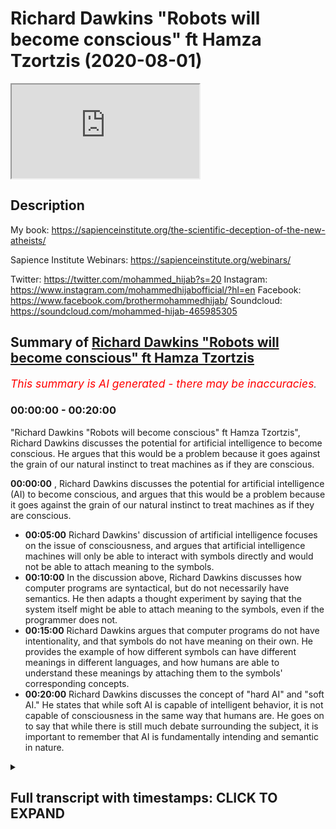 # Richard Dawkins "Robots will become conscious" ft Hamza Tzortzis (2020-08-01)

<iframe loading='lazy' src='https://www.youtube.com/embed/aUm0o0Cu5qg'></iframe>

## Description

My book: https://sapienceinstitute.org/the-scientific-deception-of-the-new-atheists/

Sapience Institute Webinars: https://sapienceinstitute.org/webinars/

Twitter: https://twitter.com/mohammed_hijab?s=20
Instagram: https://www.instagram.com/mohammedhijabofficial/?hl=en
Facebook: https://www.facebook.com/brothermohammedhijab/
Soundcloud: https://soundcloud.com/mohammed-hijab-465985305

## Summary of [Richard Dawkins "Robots will become conscious" ft Hamza Tzortzis](https://www.youtube.com/watch?v=aUm0o0Cu5qg)


*<span style="color:red; font-size:125%">This summary is AI generated - there may be inaccuracies</span>. [](/)*

### <a onclick="modifyYTiframeseektime('0')">00:00:00</a> - <a onclick="modifyYTiframeseektime('1200')">00:20:00</a>

"Richard Dawkins "Robots will become conscious" ft Hamza Tzortzis", Richard Dawkins discusses the potential for artificial intelligence to become conscious. He argues that this would be a problem because it goes against the grain of our natural instinct to treat machines as if they are conscious.

**<a onclick="modifyYTiframeseektime('0')">00:00:00</a>** , Richard Dawkins discusses the potential for artificial intelligence (AI) to become conscious, and argues that this would be a problem because it goes against the grain of our natural instinct to treat machines as if they are conscious.
* **<a onclick="modifyYTiframeseektime('300')">00:05:00</a>** Richard Dawkins' discussion of artificial intelligence focuses on the issue of consciousness, and argues that artificial intelligence machines will only be able to interact with symbols directly and would not be able to attach meaning to the symbols.
* **<a onclick="modifyYTiframeseektime('600')">00:10:00</a>** In the discussion above, Richard Dawkins discusses how computer programs are syntactical, but do not necessarily have semantics. He then adapts a thought experiment by saying that the system itself might be able to attach meaning to the symbols, even if the programmer does not.
* **<a onclick="modifyYTiframeseektime('900')">00:15:00</a>**  Richard Dawkins argues that computer programs do not have intentionality, and that symbols do not have meaning on their own. He provides the example of how different symbols can have different meanings in different languages, and how humans are able to understand these meanings by attaching them to the symbols' corresponding concepts.
* **<a onclick="modifyYTiframeseektime('1200')">00:20:00</a>**  Richard Dawkins discusses the concept of "hard AI" and "soft AI." He states that while soft AI is capable of intelligent behavior, it is not capable of consciousness in the same way that humans are. He goes on to say that while there is still much debate surrounding the subject, it is important to remember that AI is fundamentally intending and semantic in nature.

<details><summary><h2>Full transcript with timestamps: CLICK TO EXPAND</h2></summary>

<a onclick="modifyYTiframeseektime('0')">0:00:00</a> [Music]  
<a onclick="modifyYTiframeseektime('8')">0:00:08</a> how are you guys doing  
<a onclick="modifyYTiframeseektime('9')">0:00:09</a> i'm joined with the esteem  
<a onclick="modifyYTiframeseektime('11')">0:00:11</a> [Laughter]  
<a onclick="modifyYTiframeseektime('13')">0:00:13</a> with the real man with the champ  
<a onclick="modifyYTiframeseektime('17')">0:00:17</a> with the heavyweight champion  
<a onclick="modifyYTiframeseektime('23')">0:00:23</a> what are you talking about yeah too much  
<a onclick="modifyYTiframeseektime('25')">0:00:25</a> tea  
<a onclick="modifyYTiframeseektime('26')">0:00:26</a> too much chili yeah yeah yeah but he  
<a onclick="modifyYTiframeseektime('28')">0:00:28</a> couldn't be here today  
<a onclick="modifyYTiframeseektime('31')">0:00:31</a> [Laughter]  
<a onclick="modifyYTiframeseektime('35')">0:00:35</a> how are you joking man  
<a onclick="modifyYTiframeseektime('38')">0:00:38</a> how are you doing okay well good good to  
<a onclick="modifyYTiframeseektime('39')">0:00:39</a> hear from you good to see you  
<a onclick="modifyYTiframeseektime('41')">0:00:41</a> well we're coming back to the new  
<a onclick="modifyYTiframeseektime('42')">0:00:42</a> atheists you delivered to one of them  
<a onclick="modifyYTiframeseektime('44')">0:00:44</a> maybe seven years ago  
<a onclick="modifyYTiframeseektime('46')">0:00:46</a> um a pretty good spanking  
<a onclick="modifyYTiframeseektime('49')">0:00:49</a> [Laughter]  
<a onclick="modifyYTiframeseektime('51')">0:00:51</a> yeah leo what's his name again leon  
<a onclick="modifyYTiframeseektime('53')">0:00:53</a> krauss what's his first name  
<a onclick="modifyYTiframeseektime('55')">0:00:55</a> i forget lawrence krauss  
<a onclick="modifyYTiframeseektime('59')">0:00:59</a> how do you feel about that debate  
<a onclick="modifyYTiframeseektime('63')">0:01:03</a> you know  
<a onclick="modifyYTiframeseektime('64')">0:01:04</a> [Laughter]  
<a onclick="modifyYTiframeseektime('68')">0:01:08</a> it was good given the circumstances and  
<a onclick="modifyYTiframeseektime('71')">0:01:11</a> my learning at that time  
<a onclick="modifyYTiframeseektime('73')">0:01:13</a> given the circumstances and the learning  
<a onclick="modifyYTiframeseektime('76')">0:01:16</a> my pathway of development at that time  
<a onclick="modifyYTiframeseektime('80')">0:01:20</a> obviously there's many things i think i  
<a onclick="modifyYTiframeseektime('82')">0:01:22</a> could have said that was  
<a onclick="modifyYTiframeseektime('85')">0:01:25</a> more articulate it was better  
<a onclick="modifyYTiframeseektime('88')">0:01:28</a> in terms of the way the audience would  
<a onclick="modifyYTiframeseektime('89')">0:01:29</a> understand it and to  
<a onclick="modifyYTiframeseektime('91')">0:01:31</a> really portray that islam is true and  
<a onclick="modifyYTiframeseektime('94')">0:01:34</a> that atheism is false  
<a onclick="modifyYTiframeseektime('96')">0:01:36</a> but generally speaking i think it was a  
<a onclick="modifyYTiframeseektime('97')">0:01:37</a> very very positive debate  
<a onclick="modifyYTiframeseektime('100')">0:01:40</a> on on balance but i'm going to do a  
<a onclick="modifyYTiframeseektime('102')">0:01:42</a> video in sha allah with  
<a onclick="modifyYTiframeseektime('104')">0:01:44</a> our beloved brother zeshan smile to  
<a onclick="modifyYTiframeseektime('107')">0:01:47</a> jannah on  
<a onclick="modifyYTiframeseektime('108')">0:01:48</a> seven years on from the debate and we're  
<a onclick="modifyYTiframeseektime('111')">0:01:51</a> gonna  
<a onclick="modifyYTiframeseektime('112')">0:01:52</a> do a bit of an assessment and analysis  
<a onclick="modifyYTiframeseektime('113')">0:01:53</a> of it i think that probably was the most  
<a onclick="modifyYTiframeseektime('115')">0:01:55</a> uh popular atheist muslim debate in the  
<a onclick="modifyYTiframeseektime('118')">0:01:58</a> last  
<a onclick="modifyYTiframeseektime('119')">0:01:59</a> 30 50 years that i know i think it still  
<a onclick="modifyYTiframeseektime('121')">0:02:01</a> is from a numbers point of view  
<a onclick="modifyYTiframeseektime('123')">0:02:03</a> oh there's no doubt about that so it  
<a onclick="modifyYTiframeseektime('124')">0:02:04</a> would be good to get your insight on  
<a onclick="modifyYTiframeseektime('125')">0:02:05</a> that absolutely but talking about famous  
<a onclick="modifyYTiframeseektime('127')">0:02:07</a> atheists  
<a onclick="modifyYTiframeseektime('128')">0:02:08</a> we wanted to speak about something that  
<a onclick="modifyYTiframeseektime('130')">0:02:10</a> richard dawkins has been coming out  
<a onclick="modifyYTiframeseektime('132')">0:02:12</a> with his dear tai that he comes out with  
<a onclick="modifyYTiframeseektime('134')">0:02:14</a> you know he's got a title  
<a onclick="modifyYTiframeseektime('137')">0:02:17</a> um and speaking about which is ai  
<a onclick="modifyYTiframeseektime('139')">0:02:19</a> artificial intelligence let's just watch  
<a onclick="modifyYTiframeseektime('141')">0:02:21</a> quickly some of the stuff that he said  
<a onclick="modifyYTiframeseektime('142')">0:02:22</a> about  
<a onclick="modifyYTiframeseektime('143')">0:02:23</a> a.i and giving ai robots  
<a onclick="modifyYTiframeseektime('146')">0:02:26</a> rights and then we can comment on that  
<a onclick="modifyYTiframeseektime('149')">0:02:29</a> we reach a profound philosophical  
<a onclick="modifyYTiframeseektime('152')">0:02:32</a> difficulty  
<a onclick="modifyYTiframeseektime('154')">0:02:34</a> i am a philosophical naturalist uh i am  
<a onclick="modifyYTiframeseektime('157')">0:02:37</a> committed to the view  
<a onclick="modifyYTiframeseektime('159')">0:02:39</a> that there is nothing in our brains that  
<a onclick="modifyYTiframeseektime('162')">0:02:42</a> violates the laws of physics there's  
<a onclick="modifyYTiframeseektime('163')">0:02:43</a> nothing that could not in principle  
<a onclick="modifyYTiframeseektime('166')">0:02:46</a> be reproduced in technology it hasn't  
<a onclick="modifyYTiframeseektime('169')">0:02:49</a> been done yet we're probably quite a  
<a onclick="modifyYTiframeseektime('170')">0:02:50</a> long way away from it  
<a onclick="modifyYTiframeseektime('172')">0:02:52</a> but i see no reason why in future we  
<a onclick="modifyYTiframeseektime('174')">0:02:54</a> shouldn't reach the point  
<a onclick="modifyYTiframeseektime('175')">0:02:55</a> where a a human-made robot  
<a onclick="modifyYTiframeseektime('179')">0:02:59</a> is capable of consciousness  
<a onclick="modifyYTiframeseektime('182')">0:03:02</a> and of feeling pain this is profoundly  
<a onclick="modifyYTiframeseektime('185')">0:03:05</a> disturbing because it kind of goes  
<a onclick="modifyYTiframeseektime('186')">0:03:06</a> against the grain to think that uh  
<a onclick="modifyYTiframeseektime('188')">0:03:08</a> that a machine made of metal and  
<a onclick="modifyYTiframeseektime('191')">0:03:11</a> and silicon chips um could feel pain but  
<a onclick="modifyYTiframeseektime('195')">0:03:15</a> i  
<a onclick="modifyYTiframeseektime('195')">0:03:15</a> i don't see why they would not and so  
<a onclick="modifyYTiframeseektime('198')">0:03:18</a> that this  
<a onclick="modifyYTiframeseektime('199')">0:03:19</a> moral consideration of how to treat  
<a onclick="modifyYTiframeseektime('202')">0:03:22</a> artificially artificially intelligent  
<a onclick="modifyYTiframeseektime('204')">0:03:24</a> robots  
<a onclick="modifyYTiframeseektime('205')">0:03:25</a> will arise in the future and it's a  
<a onclick="modifyYTiframeseektime('208')">0:03:28</a> problem which  
<a onclick="modifyYTiframeseektime('209')">0:03:29</a> philosophers and moral philosophers are  
<a onclick="modifyYTiframeseektime('211')">0:03:31</a> already talking about so as you can see  
<a onclick="modifyYTiframeseektime('214')">0:03:34</a> he obviously thinks that on his  
<a onclick="modifyYTiframeseektime('216')">0:03:36</a> worldview materialism  
<a onclick="modifyYTiframeseektime('219')">0:03:39</a> that philosophical philosophical  
<a onclick="modifyYTiframeseektime('221')">0:03:41</a> naturalism that he thinks that  
<a onclick="modifyYTiframeseektime('223')">0:03:43</a> um robots or ai can have conscious  
<a onclick="modifyYTiframeseektime('227')">0:03:47</a> consciousness yes uh and that because of  
<a onclick="modifyYTiframeseektime('230')">0:03:50</a> this  
<a onclick="modifyYTiframeseektime('230')">0:03:50</a> they should be given rights what is your  
<a onclick="modifyYTiframeseektime('232')">0:03:52</a> response to that  
<a onclick="modifyYTiframeseektime('234')">0:03:54</a> well i don't want to go into the whole  
<a onclick="modifyYTiframeseektime('236')">0:03:56</a> rights and  
<a onclick="modifyYTiframeseektime('237')">0:03:57</a> the whole morality stuff okay the reason  
<a onclick="modifyYTiframeseektime('239')">0:03:59</a> being because that is  
<a onclick="modifyYTiframeseektime('241')">0:04:01</a> dependent on your understanding of ai  
<a onclick="modifyYTiframeseektime('244')">0:04:04</a> being conscious  
<a onclick="modifyYTiframeseektime('245')">0:04:05</a> and what do you mean by a.i being  
<a onclick="modifyYTiframeseektime('247')">0:04:07</a> conscious yes and that's why i have my  
<a onclick="modifyYTiframeseektime('248')">0:04:08</a> phone out it was not to be rude because  
<a onclick="modifyYTiframeseektime('249')">0:04:09</a> i have notes on this yeah  
<a onclick="modifyYTiframeseektime('252')">0:04:12</a> the first thing we need to address i  
<a onclick="modifyYTiframeseektime('253')">0:04:13</a> think is richard dawkins says that he's  
<a onclick="modifyYTiframeseektime('256')">0:04:16</a> a philosophical naturalist  
<a onclick="modifyYTiframeseektime('257')">0:04:17</a> now i find that very interesting bro  
<a onclick="modifyYTiframeseektime('259')">0:04:19</a> because  
<a onclick="modifyYTiframeseektime('260')">0:04:20</a> philosophical naturalism is not really  
<a onclick="modifyYTiframeseektime('263')">0:04:23</a> scientific per se and he comes across as  
<a onclick="modifyYTiframeseektime('265')">0:04:25</a> someone who promotes some kind of public  
<a onclick="modifyYTiframeseektime('267')">0:04:27</a> scientism right  
<a onclick="modifyYTiframeseektime('269')">0:04:29</a> that science is the only way to render  
<a onclick="modifyYTiframeseektime('273')">0:04:33</a> the truth about the world in reality  
<a onclick="modifyYTiframeseektime('274')">0:04:34</a> okay maybe that's a hard form of  
<a onclick="modifyYTiframeseektime('276')">0:04:36</a> scientism let's make it a bit more  
<a onclick="modifyYTiframeseektime('277')">0:04:37</a> softer  
<a onclick="modifyYTiframeseektime('278')">0:04:38</a> maybe he says science is one of the best  
<a onclick="modifyYTiframeseektime('281')">0:04:41</a> ways to render the truth about the word  
<a onclick="modifyYTiframeseektime('282')">0:04:42</a> in reality  
<a onclick="modifyYTiframeseektime('285')">0:04:45</a> however philosophical naturalism is more  
<a onclick="modifyYTiframeseektime('287')">0:04:47</a> of a philosophy  
<a onclick="modifyYTiframeseektime('289')">0:04:49</a> rather than anything scientific so he  
<a onclick="modifyYTiframeseektime('292')">0:04:52</a> says he's a philosophical naturalist  
<a onclick="modifyYTiframeseektime('293')">0:04:53</a> what does that mean  
<a onclick="modifyYTiframeseektime('295')">0:04:55</a> that means that there is no divine there  
<a onclick="modifyYTiframeseektime('297')">0:04:57</a> is no supernatural  
<a onclick="modifyYTiframeseektime('298')">0:04:58</a> everything can be explained by physical  
<a onclick="modifyYTiframeseektime('301')">0:05:01</a> processes or reduced to physical things  
<a onclick="modifyYTiframeseektime('302')">0:05:02</a> in some way  
<a onclick="modifyYTiframeseektime('304')">0:05:04</a> now that is very interesting because  
<a onclick="modifyYTiframeseektime('305')">0:05:05</a> that's a faith  
<a onclick="modifyYTiframeseektime('307')">0:05:07</a> remember he says i am committed to now  
<a onclick="modifyYTiframeseektime('310')">0:05:10</a> the atheist the prominent atheist  
<a onclick="modifyYTiframeseektime('312')">0:05:12</a> philosopher  
<a onclick="modifyYTiframeseektime('313')">0:05:13</a> michael rules he says you know if you  
<a onclick="modifyYTiframeseektime('315')">0:05:15</a> want a concession  
<a onclick="modifyYTiframeseektime('316')">0:05:16</a> naturalism is is a faith because you  
<a onclick="modifyYTiframeseektime('320')">0:05:20</a> have to believe it as a lens  
<a onclick="modifyYTiframeseektime('322')">0:05:22</a> uh in order for you to see through in  
<a onclick="modifyYTiframeseektime('326')">0:05:26</a> order to understand the world in reality  
<a onclick="modifyYTiframeseektime('328')">0:05:28</a> so he already comes with the  
<a onclick="modifyYTiframeseektime('329')">0:05:29</a> presupposition  
<a onclick="modifyYTiframeseektime('331')">0:05:31</a> that there is no god he already comes  
<a onclick="modifyYTiframeseektime('333')">0:05:33</a> with the presupposition  
<a onclick="modifyYTiframeseektime('335')">0:05:35</a> that everything can be explained by  
<a onclick="modifyYTiframeseektime('336')">0:05:36</a> physical processes  
<a onclick="modifyYTiframeseektime('338')">0:05:38</a> he that's his starting point those are  
<a onclick="modifyYTiframeseektime('341')">0:05:41</a> his lenses  
<a onclick="modifyYTiframeseektime('342')">0:05:42</a> you know in which he sees through to  
<a onclick="modifyYTiframeseektime('344')">0:05:44</a> understand reality  
<a onclick="modifyYTiframeseektime('345')">0:05:45</a> so he's admitted something here this is  
<a onclick="modifyYTiframeseektime('348')">0:05:48</a> my faith  
<a onclick="modifyYTiframeseektime('349')">0:05:49</a> i'm a philosophical naturalist so  
<a onclick="modifyYTiframeseektime('351')">0:05:51</a> therefore even though i know nothing  
<a onclick="modifyYTiframeseektime('352')">0:05:52</a> about ai  
<a onclick="modifyYTiframeseektime('354')">0:05:54</a> i'm going to assume that ai is going to  
<a onclick="modifyYTiframeseektime('356')">0:05:56</a> be conscious and i'm going to assume  
<a onclick="modifyYTiframeseektime('357')">0:05:57</a> that it must be given rights  
<a onclick="modifyYTiframeseektime('359')">0:05:59</a> that is a really unnuanced ridiculous  
<a onclick="modifyYTiframeseektime('362')">0:06:02</a> way of starting a  
<a onclick="modifyYTiframeseektime('363')">0:06:03</a> a a a video about ai the discussion  
<a onclick="modifyYTiframeseektime('366')">0:06:06</a> shouldn't presume philosophical  
<a onclick="modifyYTiframeseektime('368')">0:06:08</a> naturalism to be true and when you watch  
<a onclick="modifyYTiframeseektime('369')">0:06:09</a> the whole video  
<a onclick="modifyYTiframeseektime('371')">0:06:11</a> you see that really they are presuming  
<a onclick="modifyYTiframeseektime('373')">0:06:13</a> philosophical naturalism to be true  
<a onclick="modifyYTiframeseektime('375')">0:06:15</a> and in the context of ai and  
<a onclick="modifyYTiframeseektime('377')">0:06:17</a> consciousness they're presuming  
<a onclick="modifyYTiframeseektime('379')">0:06:19</a> a physicalist understanding of  
<a onclick="modifyYTiframeseektime('381')">0:06:21</a> consciousness  
<a onclick="modifyYTiframeseektime('382')">0:06:22</a> which basically means that consciousness  
<a onclick="modifyYTiframeseektime('385')">0:06:25</a> can be reduced to or is identical in  
<a onclick="modifyYTiframeseektime('387')">0:06:27</a> some way  
<a onclick="modifyYTiframeseektime('388')">0:06:28</a> to physical processes so how do you  
<a onclick="modifyYTiframeseektime('390')">0:06:30</a> define consciousness and  
<a onclick="modifyYTiframeseektime('392')">0:06:32</a> what needs to be in place for  
<a onclick="modifyYTiframeseektime('393')">0:06:33</a> consciousness to work oh my god  
<a onclick="modifyYTiframeseektime('396')">0:06:36</a> because i think we need to for you know  
<a onclick="modifyYTiframeseektime('398')">0:06:38</a> cover this ground  
<a onclick="modifyYTiframeseektime('399')">0:06:39</a> okay this is a big question but let's  
<a onclick="modifyYTiframeseektime('402')">0:06:42</a> apply it to the ai scenario  
<a onclick="modifyYTiframeseektime('404')">0:06:44</a> so i think what they're trying to say is  
<a onclick="modifyYTiframeseektime('405')">0:06:45</a> that  
<a onclick="modifyYTiframeseektime('407')">0:06:47</a> ai machines or computer programs or  
<a onclick="modifyYTiframeseektime('410')">0:06:50</a> robots whatever the case may be  
<a onclick="modifyYTiframeseektime('412')">0:06:52</a> they are going to be indistinguishable  
<a onclick="modifyYTiframeseektime('414')">0:06:54</a> to human beings in some way  
<a onclick="modifyYTiframeseektime('416')">0:06:56</a> okay when it comes to consciousness when  
<a onclick="modifyYTiframeseektime('419')">0:06:59</a> it comes to  
<a onclick="modifyYTiframeseektime('420')">0:07:00</a> intelligence when it comes to  
<a onclick="modifyYTiframeseektime('423')">0:07:03</a> interaction to the point where richard  
<a onclick="modifyYTiframeseektime('425')">0:07:05</a> dawkins even says  
<a onclick="modifyYTiframeseektime('427')">0:07:07</a> even concerning pain right and this is  
<a onclick="modifyYTiframeseektime('430')">0:07:10</a> the point that we need to zoom in on  
<a onclick="modifyYTiframeseektime('432')">0:07:12</a> we don't have a problem with certain  
<a onclick="modifyYTiframeseektime('434')">0:07:14</a> aspects of consciousness such as  
<a onclick="modifyYTiframeseektime('436')">0:07:16</a> thoughts or you know cognition  
<a onclick="modifyYTiframeseektime('439')">0:07:19</a> or intelligence right because these are  
<a onclick="modifyYTiframeseektime('442')">0:07:22</a> these are connected to consciousness as  
<a onclick="modifyYTiframeseektime('444')">0:07:24</a> well  
<a onclick="modifyYTiframeseektime('444')">0:07:24</a> what we're talking about here is that  
<a onclick="modifyYTiframeseektime('447')">0:07:27</a> can artificial intelligent  
<a onclick="modifyYTiframeseektime('449')">0:07:29</a> machines can they have  
<a onclick="modifyYTiframeseektime('452')">0:07:32</a> inner subjective conscious states  
<a onclick="modifyYTiframeseektime('456')">0:07:36</a> can they have something called  
<a onclick="modifyYTiframeseektime('459')">0:07:39</a> intentionality  
<a onclick="modifyYTiframeseektime('460')">0:07:40</a> okay which is now this is quite broad in  
<a onclick="modifyYTiframeseektime('462')">0:07:42</a> the philosophy of the mind but generally  
<a onclick="modifyYTiframeseektime('464')">0:07:44</a> speaking intentionality means and is  
<a onclick="modifyYTiframeseektime('466')">0:07:46</a> connected to meaning  
<a onclick="modifyYTiframeseektime('467')">0:07:47</a> it means that your  
<a onclick="modifyYTiframeseektime('470')">0:07:50</a> reasoning is about or of something else  
<a onclick="modifyYTiframeseektime('474')">0:07:54</a> okay so say i am reasoning say i'm  
<a onclick="modifyYTiframeseektime('477')">0:07:57</a> reasoning about  
<a onclick="modifyYTiframeseektime('478')">0:07:58</a> muhammad hijab i'm talking about  
<a onclick="modifyYTiframeseektime('480')">0:08:00</a> muhammad hijab and i'm reasoning  
<a onclick="modifyYTiframeseektime('482')">0:08:02</a> reasoning about you i know that i'm  
<a onclick="modifyYTiframeseektime('485')">0:08:05</a> reasoning about something other than  
<a onclick="modifyYTiframeseektime('488')">0:08:08</a> myself and other than the just the  
<a onclick="modifyYTiframeseektime('491')">0:08:11</a> the the sounds and the words that i'm  
<a onclick="modifyYTiframeseektime('493')">0:08:13</a> using it is  
<a onclick="modifyYTiframeseektime('494')">0:08:14</a> of and about something external to me  
<a onclick="modifyYTiframeseektime('499')">0:08:19</a> now we can safely say that robots or am  
<a onclick="modifyYTiframeseektime('502')">0:08:22</a> machines don't have an ability to do  
<a onclick="modifyYTiframeseektime('504')">0:08:24</a> that  
<a onclick="modifyYTiframeseektime('504')">0:08:24</a> because really robots and machines about  
<a onclick="modifyYTiframeseektime('508')">0:08:28</a> just rearranging of symbols right the  
<a onclick="modifyYTiframeseektime('510')">0:08:30</a> symbols  
<a onclick="modifyYTiframeseektime('511')">0:08:31</a> don't know that those symbols are about  
<a onclick="modifyYTiframeseektime('514')">0:08:34</a> or of something external to the symbol  
<a onclick="modifyYTiframeseektime('516')">0:08:36</a> itself  
<a onclick="modifyYTiframeseektime('517')">0:08:37</a> right because fundamentally computer  
<a onclick="modifyYTiframeseektime('518')">0:08:38</a> programs are based on zeros and ones  
<a onclick="modifyYTiframeseektime('520')">0:08:40</a> right  
<a onclick="modifyYTiframeseektime('521')">0:08:41</a> fundamentally so do the zeros and ones  
<a onclick="modifyYTiframeseektime('524')">0:08:44</a> do they know  
<a onclick="modifyYTiframeseektime('525')">0:08:45</a> that they are addressing an entity a  
<a onclick="modifyYTiframeseektime('528')">0:08:48</a> conscious sentient entity called  
<a onclick="modifyYTiframeseektime('529')">0:08:49</a> muhammad hijab  
<a onclick="modifyYTiframeseektime('531')">0:08:51</a> do so do they have intentionality no  
<a onclick="modifyYTiframeseektime('534')">0:08:54</a> it's just zeros and ones and this is  
<a onclick="modifyYTiframeseektime('535')">0:08:55</a> arrangement of zeros and ones  
<a onclick="modifyYTiframeseektime('536')">0:08:56</a> the zeros and ones are not of and about  
<a onclick="modifyYTiframeseektime('541')">0:09:01</a> muhammad hijab or rather the zeros and  
<a onclick="modifyYTiframeseektime('543')">0:09:03</a> ones don't know  
<a onclick="modifyYTiframeseektime('545')">0:09:05</a> they are referring to something called  
<a onclick="modifyYTiframeseektime('547')">0:09:07</a> muhammad hijab that's external to them  
<a onclick="modifyYTiframeseektime('549')">0:09:09</a> right so this is  
<a onclick="modifyYTiframeseektime('550')">0:09:10</a> generally speaking uh intentionality and  
<a onclick="modifyYTiframeseektime('553')">0:09:13</a> it relates to meaning and that's a  
<a onclick="modifyYTiframeseektime('554')">0:09:14</a> really good point that is a good point  
<a onclick="modifyYTiframeseektime('555')">0:09:15</a> but the thing is it's  
<a onclick="modifyYTiframeseektime('556')">0:09:16</a> very vast and there's a lot of  
<a onclick="modifyYTiframeseektime('557')">0:09:17</a> discussions oh that's a good way of  
<a onclick="modifyYTiframeseektime('559')">0:09:19</a> putting it because you're saying that  
<a onclick="modifyYTiframeseektime('561')">0:09:21</a> robots will only be able to interact  
<a onclick="modifyYTiframeseektime('563')">0:09:23</a> with  
<a onclick="modifyYTiframeseektime('565')">0:09:25</a> symbols directly but wouldn't know  
<a onclick="modifyYTiframeseektime('567')">0:09:27</a> wouldn't be able to give meaning to  
<a onclick="modifyYTiframeseektime('568')">0:09:28</a> those symbols  
<a onclick="modifyYTiframeseektime('569')">0:09:29</a> good so this is the point here so  
<a onclick="modifyYTiframeseektime('570')">0:09:30</a> computer systems just manipulate  
<a onclick="modifyYTiframeseektime('573')">0:09:33</a> symbols they can't attach meaning to the  
<a onclick="modifyYTiframeseektime('575')">0:09:35</a> symbol so this is  
<a onclick="modifyYTiframeseektime('576')">0:09:36</a> syntax and semantics so let me give an  
<a onclick="modifyYTiframeseektime('579')">0:09:39</a> example  
<a onclick="modifyYTiframeseektime('580')">0:09:40</a> um the difference between syntax and  
<a onclick="modifyYTiframeseektime('581')">0:09:41</a> semantics so we have here three  
<a onclick="modifyYTiframeseektime('582')">0:09:42</a> sentences right  
<a onclick="modifyYTiframeseektime('584')">0:09:44</a> yeah one in greek one in english  
<a onclick="modifyYTiframeseektime('587')">0:09:47</a> and let's do one in turkish right so  
<a onclick="modifyYTiframeseektime('589')">0:09:49</a> it's i love you  
<a onclick="modifyYTiframeseektime('591')">0:09:51</a> all right which is greek i love you and  
<a onclick="modifyYTiframeseektime('594')">0:09:54</a> you have  
<a onclick="modifyYTiframeseektime('595')">0:09:55</a> seni seville which is i love you in  
<a onclick="modifyYTiframeseektime('597')">0:09:57</a> turkish now as you can see the three  
<a onclick="modifyYTiframeseektime('599')">0:09:59</a> sentences have the same  
<a onclick="modifyYTiframeseektime('600')">0:10:00</a> semantics they have the same meaning but  
<a onclick="modifyYTiframeseektime('603')">0:10:03</a> they have different symbols  
<a onclick="modifyYTiframeseektime('605')">0:10:05</a> so what do we learn from this well take  
<a onclick="modifyYTiframeseektime('606')">0:10:06</a> this if i were to give you  
<a onclick="modifyYTiframeseektime('608')">0:10:08</a> all of the symbols of greek and teach  
<a onclick="modifyYTiframeseektime('611')">0:10:11</a> you how to arrange them  
<a onclick="modifyYTiframeseektime('612')">0:10:12</a> in the correct way with the right spaces  
<a onclick="modifyYTiframeseektime('615')">0:10:15</a> right in the right  
<a onclick="modifyYTiframeseektime('616')">0:10:16</a> kind of grammatical formula whatever the  
<a onclick="modifyYTiframeseektime('618')">0:10:18</a> case may be  
<a onclick="modifyYTiframeseektime('619')">0:10:19</a> by virtue of you doing that would you  
<a onclick="modifyYTiframeseektime('621')">0:10:21</a> know the meaning no  
<a onclick="modifyYTiframeseektime('622')">0:10:22</a> exactly so that shows there's a  
<a onclick="modifyYTiframeseektime('624')">0:10:24</a> difference between just  
<a onclick="modifyYTiframeseektime('626')">0:10:26</a> merely rearranging symbols and  
<a onclick="modifyYTiframeseektime('628')">0:10:28</a> understanding the meaning connected to  
<a onclick="modifyYTiframeseektime('630')">0:10:30</a> the symbols and attaching meaning to the  
<a onclick="modifyYTiframeseektime('631')">0:10:31</a> symbols right  
<a onclick="modifyYTiframeseektime('633')">0:10:33</a> so there's an interesting argument that  
<a onclick="modifyYTiframeseektime('634')">0:10:34</a> i think uh john professor john cell he  
<a onclick="modifyYTiframeseektime('637')">0:10:37</a> developed and i've adapted it here  
<a onclick="modifyYTiframeseektime('639')">0:10:39</a> is number one computer programs are  
<a onclick="modifyYTiframeseektime('641')">0:10:41</a> syntactical  
<a onclick="modifyYTiframeseektime('642')">0:10:42</a> so they're based on syntax number two  
<a onclick="modifyYTiframeseektime('645')">0:10:45</a> minds have semantics  
<a onclick="modifyYTiframeseektime('647')">0:10:47</a> number three syntax by itself is neither  
<a onclick="modifyYTiframeseektime('650')">0:10:50</a> sufficient nor constitutive  
<a onclick="modifyYTiframeseektime('652')">0:10:52</a> for semantics four therefore computer  
<a onclick="modifyYTiframeseektime('655')">0:10:55</a> programs by themselves  
<a onclick="modifyYTiframeseektime('657')">0:10:57</a> are not minds for example just imagine  
<a onclick="modifyYTiframeseektime('660')">0:11:00</a> an avalanche bro  
<a onclick="modifyYTiframeseektime('661')">0:11:01</a> there's an avalanche in some famous  
<a onclick="modifyYTiframeseektime('663')">0:11:03</a> mountains say in the alps in france  
<a onclick="modifyYTiframeseektime('665')">0:11:05</a> right  
<a onclick="modifyYTiframeseektime('666')">0:11:06</a> and the avalanche when it basically  
<a onclick="modifyYTiframeseektime('669')">0:11:09</a> creates its mess all of a sudden you see  
<a onclick="modifyYTiframeseektime('671')">0:11:11</a> rocks  
<a onclick="modifyYTiframeseektime('672')">0:11:12</a> that are arranged and it says you know  
<a onclick="modifyYTiframeseektime('675')">0:11:15</a> my name is muhammad hijab  
<a onclick="modifyYTiframeseektime('677')">0:11:17</a> and i'm over six foot five and i love  
<a onclick="modifyYTiframeseektime('680')">0:11:20</a> wrestling  
<a onclick="modifyYTiframeseektime('680')">0:11:20</a> and i'm a debater right so  
<a onclick="modifyYTiframeseektime('684')">0:11:24</a> now the mere arrangement of those  
<a onclick="modifyYTiframeseektime('687')">0:11:27</a> symbols right  
<a onclick="modifyYTiframeseektime('688')">0:11:28</a> so the mer arrangement of those symbols  
<a onclick="modifyYTiframeseektime('691')">0:11:31</a> does the avalanche  
<a onclick="modifyYTiframeseektime('692')">0:11:32</a> know the meaning no exactly  
<a onclick="modifyYTiframeseektime('695')">0:11:35</a> so the main arrangement of the symbols  
<a onclick="modifyYTiframeseektime('697')">0:11:37</a> itself doesn't give rise to the meaning  
<a onclick="modifyYTiframeseektime('700')">0:11:40</a> so if an if if a c right if if the tide  
<a onclick="modifyYTiframeseektime('703')">0:11:43</a> was coming in and out and as a result of  
<a onclick="modifyYTiframeseektime('705')">0:11:45</a> the tide moving  
<a onclick="modifyYTiframeseektime('706')">0:11:46</a> uh you see an arrangement of sand that  
<a onclick="modifyYTiframeseektime('708')">0:11:48</a> says i love my mother i love my parents  
<a onclick="modifyYTiframeseektime('711')">0:11:51</a> does the sea know the meaning of those  
<a onclick="modifyYTiframeseektime('713')">0:11:53</a> symbols  
<a onclick="modifyYTiframeseektime('714')">0:11:54</a> no so the mere arrangement of those  
<a onclick="modifyYTiframeseektime('716')">0:11:56</a> symbols in a particular way  
<a onclick="modifyYTiframeseektime('718')">0:11:58</a> doesn't necessarily give rise to meaning  
<a onclick="modifyYTiframeseektime('720')">0:12:00</a> because the c doesn't know how to attach  
<a onclick="modifyYTiframeseektime('722')">0:12:02</a> meaning to the symbols and the avalanche  
<a onclick="modifyYTiframeseektime('724')">0:12:04</a> doesn't know how to attach meaning  
<a onclick="modifyYTiframeseektime('725')">0:12:05</a> to the arrangement of rocks that for us  
<a onclick="modifyYTiframeseektime('727')">0:12:07</a> has meaning right  
<a onclick="modifyYTiframeseektime('729')">0:12:09</a> does that make sense um okay so this is  
<a onclick="modifyYTiframeseektime('731')">0:12:11</a> good  
<a onclick="modifyYTiframeseektime('732')">0:12:12</a> so you can't ever prove that do you  
<a onclick="modifyYTiframeseektime('733')">0:12:13</a> think there's ever a chance no sorry so  
<a onclick="modifyYTiframeseektime('735')">0:12:15</a> here's the point the point is  
<a onclick="modifyYTiframeseektime('736')">0:12:16</a> ai machines yeah they're just complex  
<a onclick="modifyYTiframeseektime('738')">0:12:18</a> syntactical arrangements  
<a onclick="modifyYTiframeseektime('740')">0:12:20</a> they can never you're saying that it's  
<a onclick="modifyYTiframeseektime('741')">0:12:21</a> not possible for them to they can't  
<a onclick="modifyYTiframeseektime('743')">0:12:23</a> attach me to  
<a onclick="modifyYTiframeseektime('744')">0:12:24</a> the symbols yeah why not  
<a onclick="modifyYTiframeseektime('747')">0:12:27</a> because of what we just discussed so for  
<a onclick="modifyYTiframeseektime('749')">0:12:29</a> example if an avalanche were to come and  
<a onclick="modifyYTiframeseektime('752')">0:12:32</a> somehow arrange a bunch of symbols that  
<a onclick="modifyYTiframeseektime('755')">0:12:35</a> says  
<a onclick="modifyYTiframeseektime('755')">0:12:35</a> i love smile to jannah it's the best  
<a onclick="modifyYTiframeseektime('757')">0:12:37</a> channel in the world please subscribe  
<a onclick="modifyYTiframeseektime('758')">0:12:38</a> now  
<a onclick="modifyYTiframeseektime('759')">0:12:39</a> yeah right it doesn't know the meaning  
<a onclick="modifyYTiframeseektime('761')">0:12:41</a> of that that's meaningless anyway  
<a onclick="modifyYTiframeseektime('766')">0:12:46</a> but do you see my point yeah so let's  
<a onclick="modifyYTiframeseektime('769')">0:12:49</a> break this down further so your question  
<a onclick="modifyYTiframeseektime('771')">0:12:51</a> really has opened the door to professor  
<a onclick="modifyYTiframeseektime('774')">0:12:54</a> john cell's  
<a onclick="modifyYTiframeseektime('775')">0:12:55</a> famous chinese room experiment you ready  
<a onclick="modifyYTiframeseektime('776')">0:12:56</a> for this experiment yeah okay heard of  
<a onclick="modifyYTiframeseektime('777')">0:12:57</a> this before but just go for it again  
<a onclick="modifyYTiframeseektime('779')">0:12:59</a> yeah so so say this is a room this this  
<a onclick="modifyYTiframeseektime('782')">0:13:02</a> pillow  
<a onclick="modifyYTiframeseektime('783')">0:13:03</a> right can you see this pillow sir  
<a onclick="modifyYTiframeseektime('786')">0:13:06</a> this pillow is a room you are in this  
<a onclick="modifyYTiframeseektime('788')">0:13:08</a> room hijab okay  
<a onclick="modifyYTiframeseektime('789')">0:13:09</a> on the side you're inside you're inside  
<a onclick="modifyYTiframeseektime('792')">0:13:12</a> yeah yeah you're right with that i'm  
<a onclick="modifyYTiframeseektime('793')">0:13:13</a> okay good  
<a onclick="modifyYTiframeseektime('794')">0:13:14</a> so you're in this pillow but it's a  
<a onclick="modifyYTiframeseektime('797')">0:13:17</a> roman we call it the chinese room  
<a onclick="modifyYTiframeseektime('799')">0:13:19</a> in this room there is a rule book but  
<a onclick="modifyYTiframeseektime('801')">0:13:21</a> it's only in the english language  
<a onclick="modifyYTiframeseektime('803')">0:13:23</a> i'm alright yeah and the rule book says  
<a onclick="modifyYTiframeseektime('805')">0:13:25</a> when you see this chinese symbol  
<a onclick="modifyYTiframeseektime('807')">0:13:27</a> and this chinese symbol then you  
<a onclick="modifyYTiframeseektime('811')">0:13:31</a> give this chinese symbol you don't know  
<a onclick="modifyYTiframeseektime('813')">0:13:33</a> what the symbols mean it's just giving  
<a onclick="modifyYTiframeseektime('814')">0:13:34</a> you a  
<a onclick="modifyYTiframeseektime('816')">0:13:36</a> symbolic representation right here are  
<a onclick="modifyYTiframeseektime('818')">0:13:38</a> the chinese characters when you see this  
<a onclick="modifyYTiframeseektime('819')">0:13:39</a> chinese character and this chinese  
<a onclick="modifyYTiframeseektime('820')">0:13:40</a> character then  
<a onclick="modifyYTiframeseektime('821')">0:13:41</a> give us or give outside of the room this  
<a onclick="modifyYTiframeseektime('824')">0:13:44</a> chinese character yeah  
<a onclick="modifyYTiframeseektime('825')">0:13:45</a> okay outside of the room are  
<a onclick="modifyYTiframeseektime('828')">0:13:48</a> chinese speakers for example yeah and  
<a onclick="modifyYTiframeseektime('831')">0:13:51</a> they give you questions okay this is an  
<a onclick="modifyYTiframeseektime('833')">0:13:53</a> adapted version of the thought  
<a onclick="modifyYTiframeseektime('834')">0:13:54</a> experiment but it still works  
<a onclick="modifyYTiframeseektime('836')">0:13:56</a> they give you questions in chinese yeah  
<a onclick="modifyYTiframeseektime('839')">0:13:59</a> so  
<a onclick="modifyYTiframeseektime('839')">0:13:59</a> they don't know who you are but you take  
<a onclick="modifyYTiframeseektime('842')">0:14:02</a> the questions in chinese and you read  
<a onclick="modifyYTiframeseektime('844')">0:14:04</a> the english rule book  
<a onclick="modifyYTiframeseektime('845')">0:14:05</a> and you say okay i've seen this chinese  
<a onclick="modifyYTiframeseektime('846')">0:14:06</a> character i have no idea what it means  
<a onclick="modifyYTiframeseektime('848')">0:14:08</a> but i've seen this chinese character and  
<a onclick="modifyYTiframeseektime('850')">0:14:10</a> this chinese character and the rule book  
<a onclick="modifyYTiframeseektime('852')">0:14:12</a> says i have to give this chinese  
<a onclick="modifyYTiframeseektime('853')">0:14:13</a> character  
<a onclick="modifyYTiframeseektime('854')">0:14:14</a> so you're giving all the right answers  
<a onclick="modifyYTiframeseektime('856')">0:14:16</a> out so for the people outside of the  
<a onclick="modifyYTiframeseektime('858')">0:14:18</a> room  
<a onclick="modifyYTiframeseektime('859')">0:14:19</a> do they think you know chinese yes  
<a onclick="modifyYTiframeseektime('861')">0:14:21</a> exactly  
<a onclick="modifyYTiframeseektime('863')">0:14:23</a> but do you know chinese no exactly so  
<a onclick="modifyYTiframeseektime('866')">0:14:26</a> this chinese room through experiment  
<a onclick="modifyYTiframeseektime('867')">0:14:27</a> represents what happens to the ai  
<a onclick="modifyYTiframeseektime('868')">0:14:28</a> machine  
<a onclick="modifyYTiframeseektime('869')">0:14:29</a> they just have syntactical arrangement  
<a onclick="modifyYTiframeseektime('872')">0:14:32</a> this is a manipulation of symbols  
<a onclick="modifyYTiframeseektime('874')">0:14:34</a> not meaning now there is a response to  
<a onclick="modifyYTiframeseektime('876')">0:14:36</a> this it's called the systems reply john  
<a onclick="modifyYTiframeseektime('878')">0:14:38</a> cell  
<a onclick="modifyYTiframeseektime('878')">0:14:38</a> calls it the systems reply some people  
<a onclick="modifyYTiframeseektime('881')">0:14:41</a> say yeah you  
<a onclick="modifyYTiframeseektime('882')">0:14:42</a> as muhammad hijab may not know the  
<a onclick="modifyYTiframeseektime('883')">0:14:43</a> meaning but the system itself  
<a onclick="modifyYTiframeseektime('886')">0:14:46</a> knows the meaning and john so replies  
<a onclick="modifyYTiframeseektime('888')">0:14:48</a> and says well how can that be the case  
<a onclick="modifyYTiframeseektime('890')">0:14:50</a> because there is no way of the system  
<a onclick="modifyYTiframeseektime('891')">0:14:51</a> attaching meaning to the symbols in the  
<a onclick="modifyYTiframeseektime('893')">0:14:53</a> first place  
<a onclick="modifyYTiframeseektime('894')">0:14:54</a> yeah and you could even extend the  
<a onclick="modifyYTiframeseektime('896')">0:14:56</a> thought experiment by saying that this  
<a onclick="modifyYTiframeseektime('898')">0:14:58</a> whole system could just be in your brain  
<a onclick="modifyYTiframeseektime('899')">0:14:59</a> mr muhammad hijab yeah  
<a onclick="modifyYTiframeseektime('901')">0:15:01</a> you could know how to manipulate all the  
<a onclick="modifyYTiframeseektime('904')">0:15:04</a> symbols  
<a onclick="modifyYTiframeseektime('905')">0:15:05</a> and always give the right answer but  
<a onclick="modifyYTiframeseektime('906')">0:15:06</a> does that mean you know the meaning  
<a onclick="modifyYTiframeseektime('909')">0:15:09</a> of the language no you just know how to  
<a onclick="modifyYTiframeseektime('912')">0:15:12</a> basically put different things together  
<a onclick="modifyYTiframeseektime('913')">0:15:13</a> now for example i could teach you right  
<a onclick="modifyYTiframeseektime('915')">0:15:15</a> now greek right so if someone says  
<a onclick="modifyYTiframeseektime('919')">0:15:19</a> boss ise okay yeah boss is fine  
<a onclick="modifyYTiframeseektime('938')">0:15:38</a> my  
<a onclick="modifyYTiframeseektime('946')">0:15:46</a> [Laughter]  
<a onclick="modifyYTiframeseektime('952')">0:15:52</a> there you go do you know what do you  
<a onclick="modifyYTiframeseektime('953')">0:15:53</a> know what i'm saying yes yes  
<a onclick="modifyYTiframeseektime('958')">0:15:58</a> you don't know what i'm saying yeah so  
<a onclick="modifyYTiframeseektime('960')">0:16:00</a> you just said to me  
<a onclick="modifyYTiframeseektime('962')">0:16:02</a> how are you i said i'm very good how did  
<a onclick="modifyYTiframeseektime('963')">0:16:03</a> you know i just  
<a onclick="modifyYTiframeseektime('969')">0:16:09</a> hey for the audience you know what i'm  
<a onclick="modifyYTiframeseektime('971')">0:16:11</a> saying yeah so i could i  
<a onclick="modifyYTiframeseektime('973')">0:16:13</a> don't know what i was guessing okay  
<a onclick="modifyYTiframeseektime('974')">0:16:14</a> that's a guess exactly so the point here  
<a onclick="modifyYTiframeseektime('976')">0:16:16</a> is  
<a onclick="modifyYTiframeseektime('976')">0:16:16</a> i'm just giving you symbols but in the  
<a onclick="modifyYTiframeseektime('978')">0:16:18</a> form of sounds  
<a onclick="modifyYTiframeseektime('980')">0:16:20</a> and i'm teaching you what sound to give  
<a onclick="modifyYTiframeseektime('981')">0:16:21</a> me back just because you know  
<a onclick="modifyYTiframeseektime('984')">0:16:24</a> the kind of syntactical symbolic  
<a onclick="modifyYTiframeseektime('986')">0:16:26</a> arrangement whether it's written format  
<a onclick="modifyYTiframeseektime('988')">0:16:28</a> or in in in in in in sound in  
<a onclick="modifyYTiframeseektime('992')">0:16:32</a> waves whatever right it doesn't mean you  
<a onclick="modifyYTiframeseektime('994')">0:16:34</a> know the meaning  
<a onclick="modifyYTiframeseektime('995')">0:16:35</a> right meaning so i could train you to  
<a onclick="modifyYTiframeseektime('997')">0:16:37</a> come to my house  
<a onclick="modifyYTiframeseektime('998')">0:16:38</a> my mom's house and she may have like she  
<a onclick="modifyYTiframeseektime('1001')">0:16:41</a> may give you like five sentences  
<a onclick="modifyYTiframeseektime('1003')">0:16:43</a> right and i could train you to respond  
<a onclick="modifyYTiframeseektime('1006')">0:16:46</a> in a particular way that may  
<a onclick="modifyYTiframeseektime('1008')">0:16:48</a> make her realize that you think that she  
<a onclick="modifyYTiframeseektime('1010')">0:16:50</a> thinks that you know greek to the point  
<a onclick="modifyYTiframeseektime('1012')">0:16:52</a> i could we could manipulate the whole  
<a onclick="modifyYTiframeseektime('1013')">0:16:53</a> thing and say  
<a onclick="modifyYTiframeseektime('1014')">0:16:54</a> after those five sentences and you  
<a onclick="modifyYTiframeseektime('1015')">0:16:55</a> responded so well you could say in greek  
<a onclick="modifyYTiframeseektime('1018')">0:16:58</a> oh i need to go my mom's calling me uh  
<a onclick="modifyYTiframeseektime('1020')">0:17:00</a> yeah so you could escape the rumor  
<a onclick="modifyYTiframeseektime('1021')">0:17:01</a> you're not you're not questioning any  
<a onclick="modifyYTiframeseektime('1022')">0:17:02</a> further  
<a onclick="modifyYTiframeseektime('1023')">0:17:03</a> so the point i'm trying to say is we we  
<a onclick="modifyYTiframeseektime('1025')">0:17:05</a> can train you  
<a onclick="modifyYTiframeseektime('1027')">0:17:07</a> to come across as knowing greek but that  
<a onclick="modifyYTiframeseektime('1029')">0:17:09</a> you have no idea what's going on  
<a onclick="modifyYTiframeseektime('1030')">0:17:10</a> you know just by virtue of you've just  
<a onclick="modifyYTiframeseektime('1033')">0:17:13</a> arranged  
<a onclick="modifyYTiframeseektime('1034')">0:17:14</a> uh you just know the programs you just  
<a onclick="modifyYTiframeseektime('1036')">0:17:16</a> you just do you see my point  
<a onclick="modifyYTiframeseektime('1037')">0:17:17</a> yes so that's why is that so you said  
<a onclick="modifyYTiframeseektime('1040')">0:17:20</a> intentionally  
<a onclick="modifyYTiframeseektime('1041')">0:17:21</a> yes so let me just go back into my notes  
<a onclick="modifyYTiframeseektime('1043')">0:17:23</a> because there's another response to the  
<a onclick="modifyYTiframeseektime('1044')">0:17:24</a> chinese uh room experiment which is very  
<a onclick="modifyYTiframeseektime('1047')">0:17:27</a> important for us to  
<a onclick="modifyYTiframeseektime('1049')">0:17:29</a> um yeah so so concludes having the  
<a onclick="modifyYTiframeseektime('1052')">0:17:32</a> symbols by themselves  
<a onclick="modifyYTiframeseektime('1053')">0:17:33</a> just having the syntax is not sufficient  
<a onclick="modifyYTiframeseektime('1056')">0:17:36</a> for having the semantics  
<a onclick="modifyYTiframeseektime('1058')">0:17:38</a> merely manipulating symbols is not  
<a onclick="modifyYTiframeseektime('1061')">0:17:41</a> enough to guarantee  
<a onclick="modifyYTiframeseektime('1062')">0:17:42</a> knowledge of what they mean okay  
<a onclick="modifyYTiframeseektime('1066')">0:17:46</a> so obviously there is  
<a onclick="modifyYTiframeseektime('1069')">0:17:49</a> lots of discussion concerning this issue  
<a onclick="modifyYTiframeseektime('1071')">0:17:51</a> in the philosophy of that what's really  
<a onclick="modifyYTiframeseektime('1072')">0:17:52</a> interesting in the quran yeah yeah  
<a onclick="modifyYTiframeseektime('1075')">0:17:55</a> when when the malaika when the angel  
<a onclick="modifyYTiframeseektime('1077')">0:17:57</a> said allah says  
<a onclick="modifyYTiframeseektime('1086')">0:18:06</a> he taught adam all the nouns all the  
<a onclick="modifyYTiframeseektime('1088')">0:18:08</a> names and then he  
<a onclick="modifyYTiframeseektime('1090')">0:18:10</a> and then adam reflected it back to the  
<a onclick="modifyYTiframeseektime('1092')">0:18:12</a> angels but the ones who use m  
<a onclick="modifyYTiframeseektime('1095')">0:18:15</a> s met give me news literally from neba  
<a onclick="modifyYTiframeseektime('1098')">0:18:18</a> give me news of what this these words  
<a onclick="modifyYTiframeseektime('1100')">0:18:20</a> are if you are truthful  
<a onclick="modifyYTiframeseektime('1102')">0:18:22</a> so it's it's not just regurgitation  
<a onclick="modifyYTiframeseektime('1105')">0:18:25</a> it's telling me what this is about it's  
<a onclick="modifyYTiframeseektime('1107')">0:18:27</a> about meaning as well  
<a onclick="modifyYTiframeseektime('1108')">0:18:28</a> yes well some of the exegetes they even  
<a onclick="modifyYTiframeseektime('1112')">0:18:32</a> said that  
<a onclick="modifyYTiframeseektime('1112')">0:18:32</a> this is not just labels or terms  
<a onclick="modifyYTiframeseektime('1116')">0:18:36</a> and nouns this is also the concept of  
<a onclick="modifyYTiframeseektime('1118')">0:18:38</a> things  
<a onclick="modifyYTiframeseektime('1120')">0:18:40</a> which is about meaning which is very  
<a onclick="modifyYTiframeseektime('1123')">0:18:43</a> very interesting and the abstract nouns  
<a onclick="modifyYTiframeseektime('1125')">0:18:45</a> yeah but yanni the kind of exegesis of  
<a onclick="modifyYTiframeseektime('1129')">0:18:49</a> the ayah here is it wasn't just that it  
<a onclick="modifyYTiframeseektime('1130')">0:18:50</a> was about the concept behind these  
<a onclick="modifyYTiframeseektime('1132')">0:18:52</a> things  
<a onclick="modifyYTiframeseektime('1132')">0:18:52</a> yeah which is very deep so you know if  
<a onclick="modifyYTiframeseektime('1135')">0:18:55</a> you want more information they go to  
<a onclick="modifyYTiframeseektime('1137')">0:18:57</a> sapience institute.org go to read and  
<a onclick="modifyYTiframeseektime('1139')">0:18:59</a> you go there's answers there's an answer  
<a onclick="modifyYTiframeseektime('1141')">0:19:01</a> called  
<a onclick="modifyYTiframeseektime('1142')">0:19:02</a> does ai undermine religion we'll put it  
<a onclick="modifyYTiframeseektime('1144')">0:19:04</a> in the description yeah  
<a onclick="modifyYTiframeseektime('1145')">0:19:05</a> and you've got more information on what  
<a onclick="modifyYTiframeseektime('1146')">0:19:06</a> we just spoke about but just to  
<a onclick="modifyYTiframeseektime('1148')">0:19:08</a> summarize  
<a onclick="modifyYTiframeseektime('1149')">0:19:09</a> you computer programs don't really have  
<a onclick="modifyYTiframeseektime('1151')">0:19:11</a> intentionality so ai machines don't have  
<a onclick="modifyYTiframeseektime('1154')">0:19:14</a> intentionality  
<a onclick="modifyYTiframeseektime('1155')">0:19:15</a> the symbols that they have in their  
<a onclick="modifyYTiframeseektime('1156')">0:19:16</a> programming the symbols don't know  
<a onclick="modifyYTiframeseektime('1159')">0:19:19</a> that it's about something or of  
<a onclick="modifyYTiframeseektime('1160')">0:19:20</a> something outside of the symbol  
<a onclick="modifyYTiframeseektime('1162')">0:19:22</a> itself right it's just a symbol and  
<a onclick="modifyYTiframeseektime('1166')">0:19:26</a> that is connected to meaning and we know  
<a onclick="modifyYTiframeseektime('1168')">0:19:28</a> that computer programs manipulate  
<a onclick="modifyYTiframeseektime('1170')">0:19:30</a> symbols not semantics it's syntactical  
<a onclick="modifyYTiframeseektime('1172')">0:19:32</a> arrangements not  
<a onclick="modifyYTiframeseektime('1174')">0:19:34</a> semantics and we gave the example of the  
<a onclick="modifyYTiframeseektime('1176')">0:19:36</a> three  
<a onclick="modifyYTiframeseektime('1177')">0:19:37</a> different ways of saying i love you i  
<a onclick="modifyYTiframeseektime('1179')">0:19:39</a> love you sargabo  
<a onclick="modifyYTiframeseektime('1181')">0:19:41</a> seni severum this has one meaning but  
<a onclick="modifyYTiframeseektime('1183')">0:19:43</a> different symbols and if i gave you all  
<a onclick="modifyYTiframeseektime('1184')">0:19:44</a> the right symbols of the turkish or  
<a onclick="modifyYTiframeseektime('1186')">0:19:46</a> greek language to put them in the right  
<a onclick="modifyYTiframeseektime('1187')">0:19:47</a> way  
<a onclick="modifyYTiframeseektime('1188')">0:19:48</a> just by virtue of arranging them in in  
<a onclick="modifyYTiframeseektime('1189')">0:19:49</a> the correct way to produce  
<a onclick="modifyYTiframeseektime('1191')">0:19:51</a> the words equivalent in that language of  
<a onclick="modifyYTiframeseektime('1194')">0:19:54</a> i love you you would never know it means  
<a onclick="modifyYTiframeseektime('1195')">0:19:55</a> i love you  
<a onclick="modifyYTiframeseektime('1196')">0:19:56</a> because you just know the symbols  
<a onclick="modifyYTiframeseektime('1197')">0:19:57</a> there's no way of you attaching meaning  
<a onclick="modifyYTiframeseektime('1198')">0:19:58</a> to the symbols right  
<a onclick="modifyYTiframeseektime('1199')">0:19:59</a> and then you ask me what does it mean  
<a onclick="modifyYTiframeseektime('1201')">0:20:01</a> what is meaning which was a very  
<a onclick="modifyYTiframeseektime('1203')">0:20:03</a> very deep question and that opened the  
<a onclick="modifyYTiframeseektime('1205')">0:20:05</a> door to the chinese room thought  
<a onclick="modifyYTiframeseektime('1206')">0:20:06</a> experiment  
<a onclick="modifyYTiframeseektime('1207')">0:20:07</a> and the chinese room thought experiment  
<a onclick="modifyYTiframeseektime('1208')">0:20:08</a> actually shows that actually  
<a onclick="modifyYTiframeseektime('1210')">0:20:10</a> you can manipulate computers manipulate  
<a onclick="modifyYTiframeseektime('1213')">0:20:13</a> the symbols  
<a onclick="modifyYTiframeseektime('1213')">0:20:13</a> but it doesn't necessarily mean that  
<a onclick="modifyYTiframeseektime('1215')">0:20:15</a> they have the semantics right it's not  
<a onclick="modifyYTiframeseektime('1217')">0:20:17</a> just it's by virtue you being able to  
<a onclick="modifyYTiframeseektime('1219')">0:20:19</a> manipulate the symbols doesn't  
<a onclick="modifyYTiframeseektime('1221')">0:20:21</a> mean that you now know the meaning and  
<a onclick="modifyYTiframeseektime('1224')">0:20:24</a> this  
<a onclick="modifyYTiframeseektime('1224')">0:20:24</a> differentiates between soft ai sorry  
<a onclick="modifyYTiframeseektime('1227')">0:20:27</a> weak ai and hard ai  
<a onclick="modifyYTiframeseektime('1229')">0:20:29</a> so weak ai is yes computer programs can  
<a onclick="modifyYTiframeseektime('1232')">0:20:32</a> be very intelligent  
<a onclick="modifyYTiframeseektime('1234')">0:20:34</a> they may even pass the turing test the  
<a onclick="modifyYTiframeseektime('1236')">0:20:36</a> turing test is basically this  
<a onclick="modifyYTiframeseektime('1237')">0:20:37</a> uh kind of test that was developed it's  
<a onclick="modifyYTiframeseektime('1240')">0:20:40</a> like a game  
<a onclick="modifyYTiframeseektime('1240')">0:20:40</a> that this computer human being are  
<a onclick="modifyYTiframeseektime('1242')">0:20:42</a> having a discussion and there's an  
<a onclick="modifyYTiframeseektime('1244')">0:20:44</a> outsider  
<a onclick="modifyYTiframeseektime('1245')">0:20:45</a> um that basically needs to try and  
<a onclick="modifyYTiframeseektime('1247')">0:20:47</a> differentiate which one's the computer  
<a onclick="modifyYTiframeseektime('1248')">0:20:48</a> which one's the human something like  
<a onclick="modifyYTiframeseektime('1249')">0:20:49</a> that  
<a onclick="modifyYTiframeseektime('1250')">0:20:50</a> but that's not a very good test and  
<a onclick="modifyYTiframeseektime('1251')">0:20:51</a> there's a lot of contentions behind it  
<a onclick="modifyYTiframeseektime('1253')">0:20:53</a> anyway but the point is you may even  
<a onclick="modifyYTiframeseektime('1254')">0:20:54</a> pass the turing test you may talk to an  
<a onclick="modifyYTiframeseektime('1256')">0:20:56</a> ai machine and think  
<a onclick="modifyYTiframeseektime('1257')">0:20:57</a> it's a normal human that doesn't mean  
<a onclick="modifyYTiframeseektime('1259')">0:20:59</a> now that that ai machine  
<a onclick="modifyYTiframeseektime('1261')">0:21:01</a> is conscious in the way that we just  
<a onclick="modifyYTiframeseektime('1263')">0:21:03</a> spoke about it just means that they're  
<a onclick="modifyYTiframeseektime('1264')">0:21:04</a> manipulating the symbols really really  
<a onclick="modifyYTiframeseektime('1266')">0:21:06</a> well  
<a onclick="modifyYTiframeseektime('1266')">0:21:06</a> even when they're talking about things  
<a onclick="modifyYTiframeseektime('1267')">0:21:07</a> like machine learning in ai right  
<a onclick="modifyYTiframeseektime('1270')">0:21:10</a> machine learning is just complicated  
<a onclick="modifyYTiframeseektime('1272')">0:21:12</a> syntactic arrangements  
<a onclick="modifyYTiframeseektime('1273')">0:21:13</a> with more complicates and tactical  
<a onclick="modifyYTiframeseektime('1275')">0:21:15</a> arrangements and they're just reduced  
<a onclick="modifyYTiframeseektime('1277')">0:21:17</a> fundamentally to zeros on ones which  
<a onclick="modifyYTiframeseektime('1278')">0:21:18</a> don't have intentionality right  
<a onclick="modifyYTiframeseektime('1281')">0:21:21</a> so yeah so this difference between hard  
<a onclick="modifyYTiframeseektime('1284')">0:21:24</a> and soft ai so  
<a onclick="modifyYTiframeseektime('1286')">0:21:26</a> soft ai is they could be very  
<a onclick="modifyYTiframeseektime('1287')">0:21:27</a> intelligent more intelligent human  
<a onclick="modifyYTiframeseektime('1288')">0:21:28</a> beings and we've seen it on popular  
<a onclick="modifyYTiframeseektime('1290')">0:21:30</a> media and there's a really good uh  
<a onclick="modifyYTiframeseektime('1292')">0:21:32</a> youtube  
<a onclick="modifyYTiframeseektime('1293')">0:21:33</a> video by smart janna on you know the  
<a onclick="modifyYTiframeseektime('1295')">0:21:35</a> conspiracy of  
<a onclick="modifyYTiframeseektime('1296')">0:21:36</a> ai and stuff like that and you see  
<a onclick="modifyYTiframeseektime('1298')">0:21:38</a> computer programs can be far more  
<a onclick="modifyYTiframeseektime('1300')">0:21:40</a> intelligent than human beings  
<a onclick="modifyYTiframeseektime('1301')">0:21:41</a> but that doesn't mean they're conscious  
<a onclick="modifyYTiframeseektime('1302')">0:21:42</a> in the way that we just discussed that  
<a onclick="modifyYTiframeseektime('1303')">0:21:43</a> they have inner subjective  
<a onclick="modifyYTiframeseektime('1305')">0:21:45</a> conscious states that they can feel pain  
<a onclick="modifyYTiframeseektime('1307')">0:21:47</a> that they now can attach meaning to  
<a onclick="modifyYTiframeseektime('1308')">0:21:48</a> symbols  
<a onclick="modifyYTiframeseektime('1309')">0:21:49</a> so if they can't have that type of  
<a onclick="modifyYTiframeseektime('1312')">0:21:52</a> consciousness  
<a onclick="modifyYTiframeseektime('1312')">0:21:52</a> why are you even talking about rights in  
<a onclick="modifyYTiframeseektime('1314')">0:21:54</a> the same way that you talk about human  
<a onclick="modifyYTiframeseektime('1315')">0:21:55</a> rights that's my point  
<a onclick="modifyYTiframeseektime('1317')">0:21:57</a> so don't come across with the  
<a onclick="modifyYTiframeseektime('1318')">0:21:58</a> physicalist philosophical naturalistic  
<a onclick="modifyYTiframeseektime('1321')">0:22:01</a> presupposition here that yes one day  
<a onclick="modifyYTiframeseektime('1323')">0:22:03</a> they are going to have  
<a onclick="modifyYTiframeseektime('1325')">0:22:05</a> uh rights you know what i did say to  
<a onclick="modifyYTiframeseektime('1327')">0:22:07</a> zichard a few hours ago i said  
<a onclick="modifyYTiframeseektime('1329')">0:22:09</a> in 10 to 20 years you're going to have  
<a onclick="modifyYTiframeseektime('1331')">0:22:11</a> people marrying robots  
<a onclick="modifyYTiframeseektime('1333')">0:22:13</a> yeah and when you turn a robot off and  
<a onclick="modifyYTiframeseektime('1335')">0:22:15</a> with the intention not to turn it back  
<a onclick="modifyYTiframeseektime('1337')">0:22:17</a> on kind of thing  
<a onclick="modifyYTiframeseektime('1338')">0:22:18</a> it's going to be like murder that's the  
<a onclick="modifyYTiframeseektime('1340')">0:22:20</a> gist of our conversation so i think  
<a onclick="modifyYTiframeseektime('1342')">0:22:22</a> that's going to happen you had japanese  
<a onclick="modifyYTiframeseektime('1344')">0:22:24</a> well nothing wrong with japanese people  
<a onclick="modifyYTiframeseektime('1345')">0:22:25</a> but there was a japanese person  
<a onclick="modifyYTiframeseektime('1347')">0:22:27</a> he married a manga cartoon a manga  
<a onclick="modifyYTiframeseektime('1351')">0:22:31</a> cartoon bro  
<a onclick="modifyYTiframeseektime('1355')">0:22:35</a> yeah no no i don't know you don't know  
<a onclick="modifyYTiframeseektime('1357')">0:22:37</a> what mega cartoon is this is a cartoon  
<a onclick="modifyYTiframeseektime('1359')">0:22:39</a> he married a cartoon anime it's like  
<a onclick="modifyYTiframeseektime('1361')">0:22:41</a> anime yeah  
<a onclick="modifyYTiframeseektime('1362')">0:22:42</a> would you believe it so there's a  
<a onclick="modifyYTiframeseektime('1364')">0:22:44</a> difference between hard ai and soft ai  
<a onclick="modifyYTiframeseektime('1367')">0:22:47</a> so soft ais computer programs in air can  
<a onclick="modifyYTiframeseektime('1369')">0:22:49</a> be very very intelligent and even it may  
<a onclick="modifyYTiframeseektime('1371')">0:22:51</a> even pass the turing test that you could  
<a onclick="modifyYTiframeseektime('1372')">0:22:52</a> sound like a human being as sound  
<a onclick="modifyYTiframeseektime('1374')">0:22:54</a> conscious  
<a onclick="modifyYTiframeseektime('1375')">0:22:55</a> but you will never truly be conscious  
<a onclick="modifyYTiframeseektime('1377')">0:22:57</a> because ai machines  
<a onclick="modifyYTiframeseektime('1379')">0:22:59</a> there is no such thing as hard ai just  
<a onclick="modifyYTiframeseektime('1380')">0:23:00</a> from a philosophical point of view  
<a onclick="modifyYTiframeseektime('1382')">0:23:02</a> because of intentionality because of  
<a onclick="modifyYTiframeseektime('1384')">0:23:04</a> syntax and the semantics discussion that  
<a onclick="modifyYTiframeseektime('1386')">0:23:06</a> we just had  
<a onclick="modifyYTiframeseektime('1387')">0:23:07</a> and yes this discussion continues  
<a onclick="modifyYTiframeseektime('1388')">0:23:08</a> there's lots of debates on this you know  
<a onclick="modifyYTiframeseektime('1390')">0:23:10</a> we're not giving you the fullness  
<a onclick="modifyYTiframeseektime('1391')">0:23:11</a> picture  
<a onclick="modifyYTiframeseektime('1392')">0:23:12</a> but it's a good starting point for you  
<a onclick="modifyYTiframeseektime('1393')">0:23:13</a> to understand that fundamentally  
<a onclick="modifyYTiframeseektime('1395')">0:23:15</a> you know you have to understand when you  
<a onclick="modifyYTiframeseektime('1396')">0:23:16</a> watch videos like this they come with  
<a onclick="modifyYTiframeseektime('1398')">0:23:18</a> some philosophical lenses and  
<a onclick="modifyYTiframeseektime('1399')">0:23:19</a> presuppositions  
<a onclick="modifyYTiframeseektime('1400')">0:23:20</a> as makuu says the faith of philosophical  
<a onclick="modifyYTiframeseektime('1403')">0:23:23</a> naturalism  
<a onclick="modifyYTiframeseektime('1404')">0:23:24</a> they have to presume that physicalism is  
<a onclick="modifyYTiframeseektime('1406')">0:23:26</a> true  
<a onclick="modifyYTiframeseektime('1407')">0:23:27</a> they have to presume that philosophical  
<a onclick="modifyYTiframeseektime('1408')">0:23:28</a> naturalism is true and therefore say  
<a onclick="modifyYTiframeseektime('1410')">0:23:30</a> yeah  
<a onclick="modifyYTiframeseektime('1410')">0:23:30</a> maybe they can become conscious in the  
<a onclick="modifyYTiframeseektime('1412')">0:23:32</a> way that we're  
<a onclick="modifyYTiframeseektime('1413')">0:23:33</a> discussing and therefore we should give  
<a onclick="modifyYTiframeseektime('1415')">0:23:35</a> them rights but before you get there  
<a onclick="modifyYTiframeseektime('1417')">0:23:37</a> let's have the real philosophical  
<a onclick="modifyYTiframeseektime('1418')">0:23:38</a> discussion can they really be conscious  
<a onclick="modifyYTiframeseektime('1420')">0:23:40</a> in the way that you're thinking  
<a onclick="modifyYTiframeseektime('1422')">0:23:42</a> is philosophical naturalism true from  
<a onclick="modifyYTiframeseektime('1424')">0:23:44</a> this point of view and is physicalism  
<a onclick="modifyYTiframeseektime('1426')">0:23:46</a> true as an approach to the philosophy of  
<a onclick="modifyYTiframeseektime('1428')">0:23:48</a> the mind and that's the debates that's  
<a onclick="modifyYTiframeseektime('1430')">0:23:50</a> continuing  
<a onclick="modifyYTiframeseektime('1430')">0:23:50</a> and hopefully giving you some insights  
<a onclick="modifyYTiframeseektime('1432')">0:23:52</a> for you to do further research and go to  
<a onclick="modifyYTiframeseektime('1433')">0:23:53</a> the  
<a onclick="modifyYTiframeseektime('1434')">0:23:54</a> link below or wherever you know to read  
<a onclick="modifyYTiframeseektime('1436')">0:23:56</a> a little bit further concerning uh  
<a onclick="modifyYTiframeseektime('1438')">0:23:58</a> does ai undermine religion with that  
<a onclick="modifyYTiframeseektime('1441')">0:24:01</a> guys  
<a onclick="modifyYTiframeseektime('1442')">0:24:02</a> thank you for watching happy birthday  
<a onclick="modifyYTiframeseektime('1445')">0:24:05</a> with that guys  
<a onclick="modifyYTiframeseektime('1446')">0:24:06</a> make sure you do what the man says  
<a onclick="modifyYTiframeseektime('1450')">0:24:10</a> and um go yes go down to the enchanted  
<a onclick="modifyYTiframeseektime('1453')">0:24:13</a> description there's lots of things that  
<a onclick="modifyYTiframeseektime('1454')">0:24:14</a> come out the book that i've written  
<a onclick="modifyYTiframeseektime('1455')">0:24:15</a> called  
<a onclick="modifyYTiframeseektime('1456')">0:24:16</a> scientific deception new atheists also  
<a onclick="modifyYTiframeseektime('1458')">0:24:18</a> free of charge on the sapiens  
<a onclick="modifyYTiframeseektime('1460')">0:24:20</a> institute so make sure you go and  
<a onclick="modifyYTiframeseektime('1461')">0:24:21</a> download that is free of charge  
<a onclick="modifyYTiframeseektime('1463')">0:24:23</a> i'll put another description a link in  
<a onclick="modifyYTiframeseektime('1464')">0:24:24</a> the description for that there are  
<a onclick="modifyYTiframeseektime('1466')">0:24:26</a> things that are coming out three of our  
<a onclick="modifyYTiframeseektime('1467')">0:24:27</a> webinars that we're doing on a weekly  
<a onclick="modifyYTiframeseektime('1469')">0:24:29</a> basis  
<a onclick="modifyYTiframeseektime('1470')">0:24:30</a> uh that are free of charge so everything  
<a onclick="modifyYTiframeseektime('1471')">0:24:31</a> there is going to be once again free of  
<a onclick="modifyYTiframeseektime('1473')">0:24:33</a> charge  
<a onclick="modifyYTiframeseektime('1474')">0:24:34</a> so make sure you go and visit that  
<a onclick="modifyYTiframeseektime('1484')">0:24:44</a> website  
<a onclick="modifyYTiframeseektime('1490')">0:24:50</a> you  
</details>